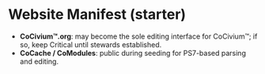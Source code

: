 # Website Manifest (starter)

- **CoCivium™.org**: may become the sole editing interface for CoCivium™; if so, keep Critical until stewards established.
- **CoCache / CoModules**: public during seeding for PS7-based parsing and editing.
